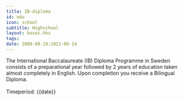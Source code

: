 ```yaml
---
title: IB-diploma
id: edu
icon: school
subtitle: Highschool
layout: boxes.hbs
tags:
date: 2008-08-10:2011-06-14
---
```

The International Baccalaureate (IB) Diploma Programme in Sweden consists of a preparational year followed by 2 years of education taken almost completely in English. Upon completion you receive a Bilingual Diploma.
<br><br>
Timeperiod: {{date}}
